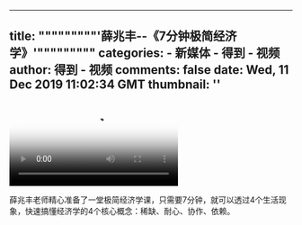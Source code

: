 
---
title: """""""""'薛兆丰--《7分钟极简经济学》'"""""""""
categories: 
    - 新媒体
    - 得到 - 视频
author: 得到 - 视频
comments: false
date: Wed, 11 Dec 2019 11:02:34 GMT
thumbnail: ''
---

<div>   
<video controls="controls" src="https://mediacdn.umiwi.com/video/mp4/3305241534136320/22/MgZOANem2JK99Gyp.mp4" poster="https://piccdn3.umiwi.com/img/201912/11/201912111902310834262312.jpeg" class="video"></video><div class="editor-show"><p style="text-align:left;">薛兆丰老师精心准备了一堂极简经济学课，只需要7分钟，就可以透过4个生活现象，快速搞懂经济学的4个核心概念：稀缺、耐心、协作、依赖。</p></div>  
</div>
            